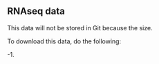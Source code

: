 ## RNAseq data

This data will not be stored in Git because the size.

To download this data, do the following:

-1. 


